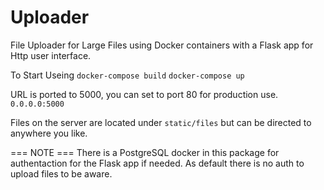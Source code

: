 # Uploader
File Uploader for Large Files using Docker containers with a Flask app for Http user interface.

To Start Useing
`docker-compose build`
`docker-compose up`

URL is ported to 5000, you can set to port 80 for production use.
`0.0.0.0:5000`

Files on the server are located under `static/files` but can be directed to anywhere you like.

=== NOTE ===
There is a PostgreSQL docker in this package for authentaction for the Flask app if needed. As default there is no auth to upload files to be aware.

